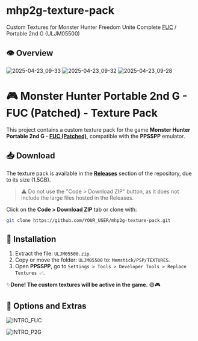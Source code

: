 # mhp2g-texture-pack
Custom Textures for Monster Hunter Freedom Unite Complete [FUC](https://fucomplete.github.io/) / Portable 2nd G (ULJM05500)

## 👁️ Overview
![2025-04-23_09-33](https://github.com/user-attachments/assets/44517f1c-cd21-4334-af4f-5e3bd6ccc194)
![2025-04-23_09-32](https://github.com/user-attachments/assets/ab3fba51-0b30-45b7-8685-21ec241c200f)
![2025-04-23_09-28](https://github.com/user-attachments/assets/23c55a39-171a-4b03-8493-d5691f0b9e34)

# 🎮 Monster Hunter Portable 2nd G - FUC (Patched) - Texture Pack
This project contains a custom texture pack for the game **Monster Hunter Portable 2nd G - [FUC (Patched)](https://fucomplete.github.io/)**, compatible with the **PPSSPP** emulator.

## 📥 Download
The texture pack is available in the [**Releases**](../../releases) section of the repository, due to its size (1.5GB).

> ⚠️ Do not use the "Code > Download ZIP" button, as it does not include the large files hosted in the Releases.

Click on the **Code > Download ZIP** tab or clone with:
```bash
git clone https://github.com/YOUR_USER/mhp2g-texture-pack.git
```

## 🧾 Installation

1. Extract the file: `ULJM05500.zip`.
2. Copy or move the folder: `ULJM05500` to: `Memstick/PSP/TEXTURES`.
3. Open **PPSSPP**, go to `Settings > Tools > Developer Tools > Replace Textures ✅`.

✨**Done! The custom textures will be active in the game.** 😄🎮

## 🎨 Options and Extras

![INTRO_FUC](https://github.com/user-attachments/assets/3f51664f-812d-4920-aad3-17077dd1bca2)

![INTRO_P2G](https://github.com/user-attachments/assets/d87707d7-670f-4665-827f-3b81d47bf5c2)


